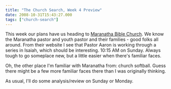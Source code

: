 ```yaml
---
title: "The Church Search, Week 4 Preview"
date: 2008-10-31T15:43:27.000
tags: ["church-search"]
---
```


This week our plans have us heading to [Maranatha Bible Church](http://www.maranathabible.org). We know the Maranatha pastor and youth pastor and their families - good folks all around. From their website I see that Pastor Aaron is working through a series in Isaiah, which should be interesting. 10:15 AM on Sunday. Always tough to go someplace new, but a little easier when there's familiar faces.

Oh, the other place I'm familiar with Maranatha from: church softball. Guess there might be a few more familiar faces there than I was originally thinking.

As usual, I'll do some analysis/review on Sunday or Monday.
